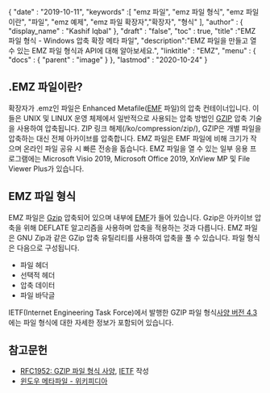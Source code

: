 {
  "date" : "2019-10-11",
  "keywords" :[ "emz 파일", "emz 파일 형식", "emz 파일이란", "파일", "emz 예제", "emz 파일 확장자","확장자", "형식" ],
  "author" : {
    "display_name" : "Kashif Iqbal"
},
  "draft" : "false",
  "toc" : true,
  "title" :"EMZ 파일 형식 - Windows 압축 확장 메타 파일",
  "description":"EMZ 파일을 만들고 열 수 있는 EMZ 파일 형식과 API에 대해 알아보세요.",
  "linktitle" : "EMZ",
  "menu" : {
    "docs" : {
      "parent" : "image"
}
},
  "lastmod" : "2020-10-24"
}

## .EMZ 파일이란?

확장자가 .emz인 파일은 Enhanced Metafile([EMF](/ko/image/emf/) 파일)의 압축 컨테이너입니다. 이들은 UNIX 및 LINUX 운영 체제에서 일반적으로 사용되는 압축 방법인 [GZIP](/ko/compression/gz/) 압축 기술을 사용하여 압축됩니다. ZIP 링크 해제(/ko/compression/zip/), GZIP은 개별 파일을 압축하는 대신 전체 아카이브를 압축합니다. EMZ 파일은 EMF 파일에 비해 크기가 작으며 온라인 파일 공유 시 빠른 전송을 돕습니다. EMZ 파일을 열 수 있는 일부 응용 프로그램에는 Microsoft Visio 2019, Microsoft Office 2019, XnView MP 및 File Viewer Plus가 있습니다.

## EMZ 파일 형식

EMZ 파일은 [Gzip](/ko/compression/gz/) 압축되어 있으며 내부에 [EMF](/ko/image/emf/)가 들어 있습니다. Gzip은 아카이브 압축을 위해 DEFLATE 알고리즘을 사용하며 압축을 적용하는 것과 다릅니다. EMZ 파일은 GNU Zip과 같은 GZip 압축 유틸리티를 사용하여 압축을 풀 수 있습니다. 파일 형식은 다음으로 구성됩니다.

* 파일 헤더
* 선택적 헤더
* 압축 데이터
* 파일 바닥글

IETF(Internet Engineering Task Force)에서 발행한 GZIP 파일 형식[사양 버전 4.3](https://datatracker.ietf.org/doc/html/rfc1952)에는 파일 형식에 대한 자세한 정보가 포함되어 있습니다.

## 참고문헌

* [RFC1952: GZIP 파일 형식 사양](https://datatracker.ietf.org/doc/html/rfc1952), [IETF](https://www.ietf.org/) 작성
* [윈도우 메타파일 - 위키피디아](https://en.wikipedia.org/wiki/Windows_Metafile)

